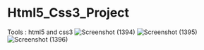 # Html5_Css3_Project
Tools : html5 and css3
![Screenshot (1394)](https://user-images.githubusercontent.com/78410547/203666511-17e69134-250f-41fd-9b15-5c5966c84e8a.png)
![Screenshot (1395)](https://user-images.githubusercontent.com/78410547/203666520-212ca7ff-d092-49fd-8865-b5fe1a24ec98.png)
![Screenshot (1396)](https://user-images.githubusercontent.com/78410547/203666524-5e7a6f16-bc59-4935-b7a2-699a9af106e5.png)
